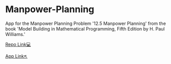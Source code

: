 # Manpower-Planning
App for the Manpower Planning Problem '12.5 Manpower Planning' from the book 'Model Building in Mathematical Programming, Fifth Edition by H. Paul Williams.'

[Repo Link💻](https://github.com/Ash7erix/Model_Building_Assignments/tree/main/12.5_Manpower_Planning)

[App Link↖️](https://manpower-planning.streamlit.app/)
